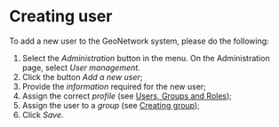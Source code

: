 # Creating user

To add a new user to the GeoNetwork system, please do the following:

1.  Select the *Administration* button in the menu. On the Administration page, select *User management*.
2.  Click the button *Add a new user*;
3.  Provide the *information* required for the new user;
4.  Assign the correct *profile* (see [Users, Groups and Roles](/administrator-guide/managing-users-and-groups/index.rst#user_profiles));
5.  Assign the user to a *group* (see [Creating group](/administrator-guide/managing-users-and-groups/creating-group.md));
6.  Click *Save*.
